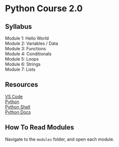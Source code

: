 # Python Course 2.0

## Syllabus
Module 1: Hello World  
Module 2: Variables / Data  
Module 3: Functions  
Module 4: Conditionals  
Module 5: Loops  
Module 6: Strings  
Module 7: Lists  

## Resources
[VS Code](https://code.visualstudio.com/)  
[Python](https://www.python.org/)  
[Python Shell](https://www.python.org/shell/)  
[Python Docs](https://docs.python.org/3/)  

## How To Read Modules
Navigate to the `modules` folder, and open each module.

